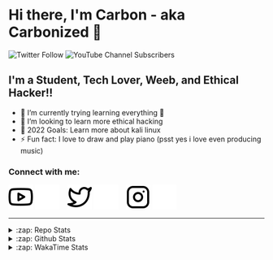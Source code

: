 # Hi there, I'm Carbon - aka Carbonized 👋

![Twitter Follow](https://img.shields.io/twitter/follow/CarbonEmSelf?color=%231DA1F2&logo=Twitter&style=for-the-badge)
![YouTube Channel Subscribers](https://img.shields.io/youtube/channel/subscribers/UC9Vm_yzyskUPAjnqaoc36XQ?color=%23FF0000&label=Carbonized&logo=Youtube&logoColor=%23FF0000&style=for-the-badge)

## I'm a Student, Tech Lover, Weeb, and Ethical Hacker!!

- 🌱 I’m currently trying learning everything 🤣
- 👯 I’m looking to learn more ethical hacking
- 🥅 2022 Goals: Learn more about kali linux
- ⚡ Fun fact: I love to draw and play piano (psst yes i love even producing music)

### Connect with me:

[![website](./img/youtube-light.svg)](https://youtube.com/channel/UC9Vm_yzyskUPAjnqaoc36XQ#gh-light-mode-only)
[![website](./img/youtube-dark.svg)](https://youtube.com/channel/UC9Vm_yzyskUPAjnqaoc36XQ#gh-dark-mode-only)
&nbsp;&nbsp;
[![website](./img/twitter-light.svg)](https://twitter.com/CarbonEmSelf#gh-light-mode-only)
[![website](./img/twitter-dark.svg)](https://twitter.com/CarbonEmSelf#gh-dark-mode-only)
&nbsp;&nbsp;
[![website](./img/instagram-light.svg)](https://instagram.com/carbonemself#gh-light-mode-only)
[![website](./img/instagram-dark.svg)](https://instagram.com/carbonemself#gh-dark-mode-only)

---

<details>
    <summary>:zap: Repo Stats</summary>

<!--START_SECTION:activity-->

</details>

<details>
    <summary>:zap: Github Stats</summary>

![Carbon's GitHub stats](https://github-readme-stats-carbonemself.vercel.app/api?username=CarbonEmSelf&showicons=true&theme=material-palenight)

</details>

<details>
    <summary>:zap: WakaTime Stats</summary>

<!--START_SECTION:waka-->
![Code Time](http://img.shields.io/badge/Code%20Time-17%20hrs%2028%20mins-blue)

![Profile Views](http://img.shields.io/badge/Profile%20Views-0-blue)

**🐱 My GitHub Data** 

> 🏆 46 Contributions in the Year 2022
 > 
> 📦 1.7 kB Used in GitHub's Storage 
 > 
> 🚫 Not Opted to Hire
 > 
> 📜 4 Public Repositories 
 > 
> 🔑 2 Private Repositories  
 > 
**I Mostly Code in Python** 

```text
Python                   2 repos             ████████████████░░░░░░░░░   66.67% 
Shell                    1 repo              ████████░░░░░░░░░░░░░░░░░   33.33%

```


**Timeline**

![Chart not found](https://raw.githubusercontent.com/CarbonEmSelf/CarbonEmSelf/master/charts/bar_graph.png) 


 Last Updated on 14/09/2022 18:51:04 UTC
<!--END_SECTION:waka-->

</details>
